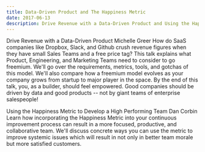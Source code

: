 ```yaml
---
title: Data-Driven Product and The Happiness Metric
date: 2017-06-13
description: Drive Revenue with a Data-Driven Product and Using the Happiness Metric to Develop a High Performing Team
---
```


Drive Revenue with a Data-Driven Product
Michelle Greer
How do SaaS companies like Dropbox, Slack, and Github crush revenue figures when they have small Sales Teams and a free price tag? This talk explains what Product, Engineering, and Marketing Teams need to consider to go freemium. We'll go over the requirements, metrics, tools, and gotchas of this model. We'll also compare how a freemium model evolves as your company grows from startup to major player in the space.
By the end of this talk, you, as a builder, should feel empowered. Good companies should be driven by data and good products -- not by giant teams of enterprise salespeople!


Using the Happiness Metric to Develop a High Performing Team
Dan Corbin
Learn how incorporating the Happiness Metric into your continuous improvement process can result in a more focused, productive, and collaborative team. We'll discuss concrete ways you can use the metric to improve systemic issues which will result in not only in better team morale but more satisfied customers.
